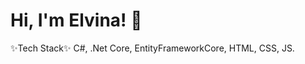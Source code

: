 # Hi, I'm Elvina! 👋
<!--
**ElvinaAkhmetshina/ElvinaAkhmetshina** is a ✨ _special_ ✨ repository because its `README.md` (this file) appears on your GitHub profile.-->

✨Tech Stack✨
C#, .Net Core, EntityFrameworkCore, HTML, CSS, JS.


